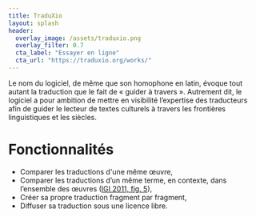 ```yaml
---
title: TraduXio 
layout: splash
header:
  overlay_image: /assets/traduxio.png
  overlay_filter: 0.7
  cta_label: "Essayer en ligne"
  cta_url: "https://traduxio.org/works/"
---
```


Le nom du logiciel, de même que son homophone en latin, évoque tout autant la traduction que le fait de « guider à travers ». Autrement dit, le logiciel a pour ambition de mettre en visibilité l’expertise des traducteurs afin de guider le lecteur de textes culturels à travers les frontières linguistiques et les siècles.

# Fonctionnalités

- Comparer les traductions d'une même œuvre,
- Comparer les traductions d’un même terme, en contexte, dans l’ensemble des œuvres ([IGI 2011, fig. 5](https://hal-utt.archives-ouvertes.fr/hal-02362473)),
- Créer sa propre traduction fragment par fragment,
- Diffuser sa traduction sous une licence libre.
